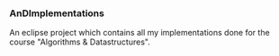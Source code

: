 ### AnDImplementations

An eclipse project which contains all my implementations done for the course "Algorithms & Datastructures".
